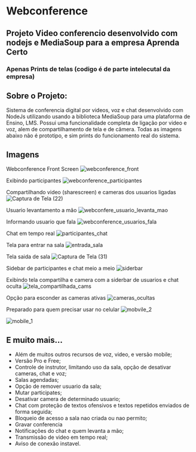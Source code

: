 # Webconference
## Projeto Video conferencio desenvolvido com nodejs e MediaSoup para a empresa Aprenda Certo
### Apenas Prints de telas (codigo é de parte intelecutal da empresa)

## Sobre o Projeto:
Sistema de conferencia digital por videos, voz e chat desenvolvido com NodeJs utilizando usando a biblioteca MediaSoup para uma plataforma de Ensino, LMS.
Possui uma funcionalidade completa de ligação por video e voz, alem de compartilhamento de tela e de câmera.
Todas as imagens abaixo não é prototipo, e sim prints do funcionamento real do sistema.

## Imagens
Webconference Front Screen
![webconference_front](https://github.com/user-attachments/assets/2b339ad3-df53-42ca-ab86-6d76e36bd4a6)

Exibindo participantes
![webconference_participantes](https://github.com/user-attachments/assets/d72a3904-c809-4db2-aa42-832d309378e9)

Compartilhando video (sharescreen) e cameras dos usuarios ligadas
![Captura de Tela (22)](https://github.com/user-attachments/assets/ca8bb225-14e0-4db0-b873-e17a2c5c6707)

Usuario levantamento a mão
![webconfere_usuario_levanta_mao](https://github.com/user-attachments/assets/f4ee90d1-aafe-4751-90e5-2581146c77d5)

Informando usuario que fala
![webconference_usuarios_fala](https://github.com/user-attachments/assets/e5f57556-8610-48f7-86fe-72e9e96405cd)

Chat em tempo real
![participantes_chat](https://github.com/user-attachments/assets/fb244c76-4b08-4392-9207-bed647ab390f)

Tela para entrar na sala
![entrada_sala](https://github.com/user-attachments/assets/f2c42a3b-3e61-402e-aca4-3605582f86e4)

Tela saida de sala
![Captura de Tela (31)](https://github.com/user-attachments/assets/e6204db1-dafd-4507-9e17-8a0ea59b7f3f)

Sidebar de participantes e chat meio a meio
![siderbar](https://github.com/user-attachments/assets/10a5c381-7e1d-43fd-8c3a-3d65b1eaac22)

Exibindo tela compartilha e camera com a siderbar de usuarios e chat oculta
![tela_compartilhada_cams](https://github.com/user-attachments/assets/da3a4063-c2b1-4d83-acde-ca317534f49c)

Opção para esconder as cameras ativas
![cameras_ocultas](https://github.com/user-attachments/assets/212cd519-9761-484c-9e02-1f89a1b82d41)

Preparado para quem precisar usar no celular
![mobvile_2](https://github.com/user-attachments/assets/deed51ec-f5bf-486c-9f42-cf810e0bfcc8)

![mobile_1](https://github.com/user-attachments/assets/f5d1ee66-5703-4905-8fb5-4091b3d3de1a)

## E muito mais...
 - Além de muitos outros recursos de voz, video, e versão mobile;
- Versão Pro e Free;
- Controle de instrutor, limitando uso da sala, opção de desativar cameras, chat e voz;
- Salas agendadas;
- Opção de remover usuario da sala;
- Mutar participates;
- Desativar camera de determinado usuario;
- Chat com proteção de textos ofensivos e textos repetidos enviados de forma seguida;
- Bloqueio de acesso a sala nao criada ou nao permito;
- Gravar conferencia
- Notificações do chat e quem levanta a mão;
- Transmissão de video em tempo real;
- Aviso de conexão instavel.
